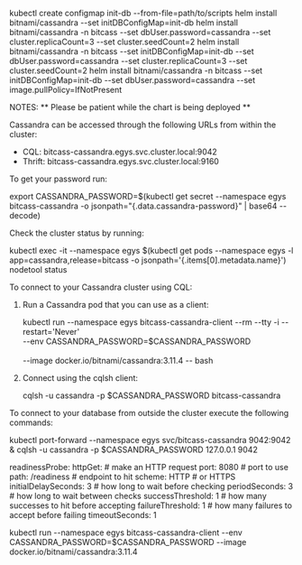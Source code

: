 kubectl create configmap init-db --from-file=path/to/scripts
helm install bitnami/cassandra --set initDBConfigMap=init-db
helm install bitnami/cassandra -n bitcass --set dbUser.password=cassandra --set cluster.replicaCount=3 --set cluster.seedCount=2
helm install bitnami/cassandra -n bitcass --set initDBConfigMap=init-db --set dbUser.password=cassandra --set cluster.replicaCount=3 --set cluster.seedCount=2
helm install bitnami/cassandra -n bitcass --set initDBConfigMap=init-db --set dbUser.password=cassandra --set image.pullPolicy=IfNotPresent

NOTES:
** Please be patient while the chart is being deployed **

Cassandra can be accessed through the following URLs from within the cluster:

  - CQL: bitcass-cassandra.egys.svc.cluster.local:9042
  - Thrift: bitcass-cassandra.egys.svc.cluster.local:9160

To get your password run:

   export CASSANDRA_PASSWORD=$(kubectl get secret --namespace egys bitcass-cassandra -o jsonpath="{.data.cassandra-password}" | base64 --decode)

Check the cluster status by running:

   kubectl exec -it --namespace egys $(kubectl get pods --namespace egys -l app=cassandra,release=bitcass -o jsonpath='{.items[0].metadata.name}') nodetool status

To connect to your Cassandra cluster using CQL:

1. Run a Cassandra pod that you can use as a client:

   kubectl run --namespace egys bitcass-cassandra-client --rm --tty -i --restart='Never' \
   --env CASSANDRA_PASSWORD=$CASSANDRA_PASSWORD \
    \
   --image docker.io/bitnami/cassandra:3.11.4 -- bash

2. Connect using the cqlsh client:

   cqlsh -u cassandra -p $CASSANDRA_PASSWORD bitcass-cassandra

To connect to your database from outside the cluster execute the following commands:

   kubectl port-forward --namespace egys svc/bitcass-cassandra 9042:9042 &
   cqlsh -u cassandra -p $CASSANDRA_PASSWORD 127.0.0.1 9042



readinessProbe:
  httpGet: # make an HTTP request
    port: 8080 # port to use
    path: /readiness # endpoint to hit
    scheme: HTTP # or HTTPS
  initialDelaySeconds: 3 # how long to wait before checking
  periodSeconds: 3 # how long to wait between checks
  successThreshold: 1 # how many successes to hit before accepting
  failureThreshold: 1 # how many failures to accept before failing
  timeoutSeconds: 1


kubectl run --namespace egys bitcass-cassandra-client --env CASSANDRA_PASSWORD=$CASSANDRA_PASSWORD --image docker.io/bitnami/cassandra:3.11.4

